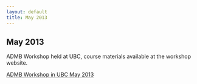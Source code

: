 ```yaml
---
layout: default
title: May 2013
---
```


May 2013
--------

ADMB Workshop held at UBC, course materials available at the workshop website.

[ADMB Workshop in UBC May 2013](admb-workshop-in-ubc-may-2013.html)
